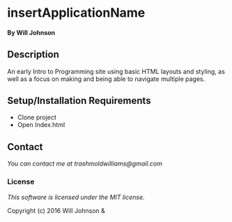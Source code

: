# insertApplicationName

#### By Will Johnson

## Description

An early Intro to Programming site using basic HTML layouts and styling, as well as a focus on making and being able to navigate multiple pages.

## Setup/Installation Requirements

* Clone project
* Open Index.html

## Contact
_You can contact me at trashmoldwilliams@gmail.com_

### License

*This software is licensed under the MIT license.*

Copyright (c) 2016 Will Johnson &
